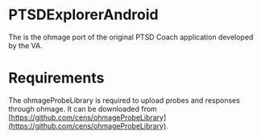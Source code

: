 PTSDExplorerAndroid
===================

The is the ohmage port of the original PTSD Coach application developed by the VA.


Requirements
============

The ohmageProbeLibrary is required to upload probes and responses through ohmage. It can be downloaded from [https://github.com/cens/ohmageProbeLibrary](https://github.com/cens/ohmageProbeLibrary).